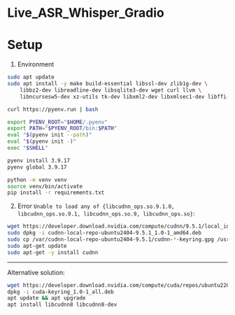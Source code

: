 # Live_ASR_Whisper_Gradio

# Setup

1. Environment

```bash
sudo apt update
sudo apt install -y make build-essential libssl-dev zlib1g-dev \
    libbz2-dev libreadline-dev libsqlite3-dev wget curl llvm \
    libncursesw5-dev xz-utils tk-dev libxml2-dev libxmlsec1-dev libffi-dev liblzma-dev

curl https://pyenv.run | bash
```

```bash
export PYENV_ROOT="$HOME/.pyenv"
export PATH="$PYENV_ROOT/bin:$PATH"
eval "$(pyenv init --path)"
eval "$(pyenv init -)"
exec "$SHELL"
```

```bash
pyenv install 3.9.17 
pyenv global 3.9.17
```

```bash
python -m venv venv
source venv/bin/activate
pip install -r requirements.txt
```

2. Error `Unable to load any of {libcudnn_ops.so.9.1.0, libcudnn_ops.so.9.1, libcudnn_ops.so.9, libcudnn_ops.so}`:

```bash
wget https://developer.download.nvidia.com/compute/cudnn/9.5.1/local_installers/cudnn-local-repo-ubuntu2404-9.5.1_1.0-1_amd64.deb
sudo dpkg -i cudnn-local-repo-ubuntu2404-9.5.1_1.0-1_amd64.deb
sudo cp /var/cudnn-local-repo-ubuntu2404-9.5.1/cudnn-*-keyring.gpg /usr/share/keyrings/
sudo apt-get update
sudo apt-get -y install cudnn
```

---

Alternative solution:

```bash
wget https://developer.download.nvidia.com/compute/cuda/repos/ubuntu2204/x86_64/cuda-keyring_1.0-1_all.deb 
dpkg -i cuda-keyring_1.0-1_all.deb 
apt update && apt upgrade
apt install libcudnn8 libcudnn8-dev
```